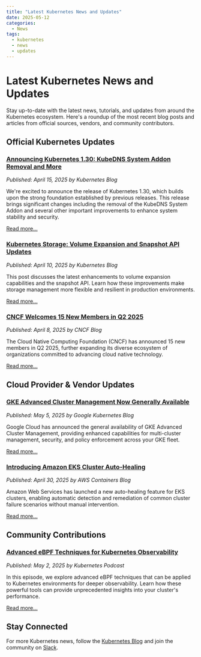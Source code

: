 ```yaml
---
title: "Latest Kubernetes News and Updates"
date: 2025-05-12
categories:
  - News
tags:
  - kubernetes
  - news
  - updates
---
```


# Latest Kubernetes News and Updates

Stay up-to-date with the latest news, tutorials, and updates from around the Kubernetes ecosystem. Here's a roundup of the most recent blog posts and articles from official sources, vendors, and community contributors.

## Official Kubernetes Updates

### [Announcing Kubernetes 1.30: KubeDNS System Addon Removal and More](https://kubernetes.io/blog/2025/04/15/kubernetes-1-30-release-announcement/)

*Published: April 15, 2025 by Kubernetes Blog*

We're excited to announce the release of Kubernetes 1.30, which builds upon the strong foundation established by previous releases. This release brings significant changes including the removal of the KubeDNS System Addon and several other important improvements to enhance system stability and security.

[Read more...](https://kubernetes.io/blog/2025/04/15/kubernetes-1-30-release-announcement/)

### [Kubernetes Storage: Volume Expansion and Snapshot API Updates](https://kubernetes.io/blog/2025/04/10/volume-expansion-and-snapshots/)

*Published: April 10, 2025 by Kubernetes Blog*

This post discusses the latest enhancements to volume expansion capabilities and the snapshot API. Learn how these improvements make storage management more flexible and resilient in production environments.

[Read more...](https://kubernetes.io/blog/2025/04/10/volume-expansion-and-snapshots/)

### [CNCF Welcomes 15 New Members in Q2 2025](https://www.cncf.io/announcements/2025/04/08/cncf-welcomes-new-members/)

*Published: April 8, 2025 by CNCF Blog*

The Cloud Native Computing Foundation (CNCF) has announced 15 new members in Q2 2025, further expanding its diverse ecosystem of organizations committed to advancing cloud native technology.

[Read more...](https://www.cncf.io/announcements/2025/04/08/cncf-welcomes-new-members/)

## Cloud Provider & Vendor Updates

### [GKE Advanced Cluster Management Now Generally Available](https://cloud.google.com/blog/products/containers-kubernetes/gke-advanced-cluster-management-ga)

*Published: May 5, 2025 by Google Kubernetes Blog*

Google Cloud has announced the general availability of GKE Advanced Cluster Management, providing enhanced capabilities for multi-cluster management, security, and policy enforcement across your GKE fleet.

[Read more...](https://cloud.google.com/blog/products/containers-kubernetes/gke-advanced-cluster-management-ga)

### [Introducing Amazon EKS Cluster Auto-Healing](https://aws.amazon.com/blogs/containers/introducing-eks-cluster-auto-healing/)

*Published: April 30, 2025 by AWS Containers Blog*

Amazon Web Services has launched a new auto-healing feature for EKS clusters, enabling automatic detection and remediation of common cluster failure scenarios without manual intervention.

[Read more...](https://aws.amazon.com/blogs/containers/introducing-eks-cluster-auto-healing/)

## Community Contributions

### [Advanced eBPF Techniques for Kubernetes Observability](https://kubernetespodcast.com/episode/189-ebpf-kubernetes-observability/)

*Published: May 2, 2025 by Kubernetes Podcast*

In this episode, we explore advanced eBPF techniques that can be applied to Kubernetes environments for deeper observability. Learn how these powerful tools can provide unprecedented insights into your cluster's performance.

[Read more...](https://kubernetespodcast.com/episode/189-ebpf-kubernetes-observability/)

## Stay Connected

For more Kubernetes news, follow the [Kubernetes Blog](https://kubernetes.io/blog/) and join the community on [Slack](https://kubernetes.slack.com/).
